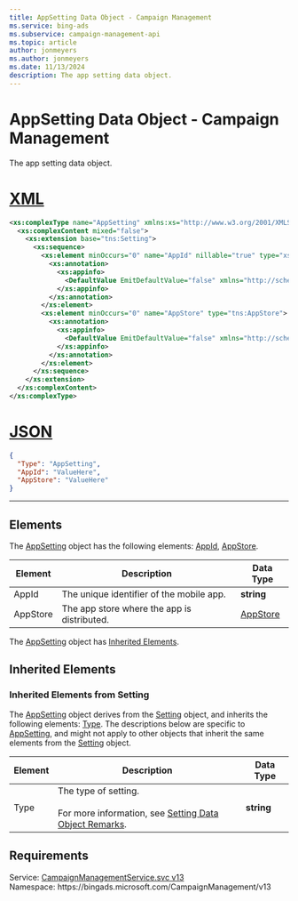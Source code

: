 ```yaml
---
title: AppSetting Data Object - Campaign Management
ms.service: bing-ads
ms.subservice: campaign-management-api
ms.topic: article
author: jonmeyers
ms.author: jonmeyers
ms.date: 11/13/2024
description: The app setting data object.
---
```

# AppSetting Data Object - Campaign Management
The app setting data object.

# [XML](#tab/xml)

```xml
<xs:complexType name="AppSetting" xmlns:xs="http://www.w3.org/2001/XMLSchema">
  <xs:complexContent mixed="false">
    <xs:extension base="tns:Setting">
      <xs:sequence>
        <xs:element minOccurs="0" name="AppId" nillable="true" type="xs:string">
          <xs:annotation>
            <xs:appinfo>
              <DefaultValue EmitDefaultValue="false" xmlns="http://schemas.microsoft.com/2003/10/Serialization/" />
            </xs:appinfo>
          </xs:annotation>
        </xs:element>
        <xs:element minOccurs="0" name="AppStore" type="tns:AppStore">
          <xs:annotation>
            <xs:appinfo>
              <DefaultValue EmitDefaultValue="false" xmlns="http://schemas.microsoft.com/2003/10/Serialization/" />
            </xs:appinfo>
          </xs:annotation>
        </xs:element>
      </xs:sequence>
    </xs:extension>
  </xs:complexContent>
</xs:complexType>
```

# [JSON](#tab/json)

```json
{
  "Type": "AppSetting",
  "AppId": "ValueHere",
  "AppStore": "ValueHere"
}
```

-----

## <a name="elements"></a>Elements

The [AppSetting](appsetting.md) object has the following elements: [AppId](#appid), [AppStore](#appstore).

|Element|Description|Data Type|
|-----------|---------------|-------------|
|<a name="appid"></a>AppId|The unique identifier of the mobile app.|**string**|
|<a name="appstore"></a>AppStore|The app store where the app is distributed.|[AppStore](appstore.md)|

The [AppSetting](appsetting.md) object has [Inherited Elements](#inheritedelements).

## <a name="inheritedelements"></a>Inherited Elements

### <a name="inheritedelementssetting"></a>Inherited Elements from Setting
The [AppSetting](appsetting.md) object derives from the [Setting](setting.md) object, and inherits the following elements: [Type](#type). The descriptions below are specific to [AppSetting](appsetting.md), and might not apply to other objects that inherit the same elements from the [Setting](setting.md) object.  

|Element|Description|Data Type|
|-----------|---------------|-------------|
|<a name="type"></a>Type|The type of setting.<br/><br/>For more information, see [Setting Data Object Remarks](setting.md#remarks).|**string**|

## Requirements
Service: [CampaignManagementService.svc v13](https://campaign.api.bingads.microsoft.com/Api/Advertiser/CampaignManagement/v13/CampaignManagementService.svc)  
Namespace: https\://bingads.microsoft.com/CampaignManagement/v13  

